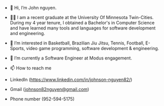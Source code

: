 - 👋 Hi, I’m John nguyen.
- 👨‍🎓 I am a recent graduate at the University Of Minnesota Twin-Cities. During my 4 year tenure, I obtained a Bachelor's in Computer Science and have learned many tools and languages for software development and engineering.

- 👀 I’m interested in Basketball, Brazilian Jiu Jitsu, Tennis, Football, E-Sports, video game programming, software development & engineering. 
- 🌱 I’m currently a Software Engineer at Modus engagement.
- 📫 How to reach me 
- LinkedIn (https://www.linkedin.com/in/johnson-nguyen82/)
- Gmail (johnson82nguyen@gmail.com)
- Phone number (952-594-5175)




<!---
johnson82nguyen/johnson82nguyen is a ✨ special ✨ repository because its `README.md` (this file) appears on your GitHub profile.
You can click the Preview link to take a look at your changes.
--->

